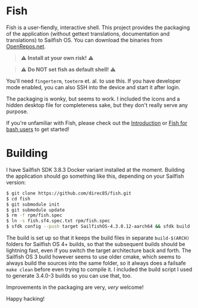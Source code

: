 # Fish

Fish is a user-fiendly, interactive shell. This project provides the packaging
of the application (without gettext translations, documentation and
translations) to Sailfish OS. You can download the binaries from
[OpenRepos.net](https://openrepos.net/content/direc85/fish).

> :warning: **Install at your own risk!** :warning:

> :warning: **Do NOT set fish as default shell!** :warning:

You'll need `fingerterm`, `toeterm` et. al. to use this. If you have developer
mode enabled, you can also SSH into the device and start it after login.

The packaging is wonky, but seems to work. I included the icons and a hidden
desktop file for completeness sake, but they don't really serve any purpose.

If you're unfamiliar with Fish, please check out the
[Introduction](https://fishshell.com/docs/current/tutorial.html#tutorial) or
[Fish for bash users](https://fishshell.com/docs/current/fish_for_bash_users.html#fish-for-bash-users)
to get started!

# Building

I have Sailfish SDK 3.8.3 Docker variant installed at the moment. Building the
application should go something like this, depending on your Sailfish version:

```bash
$ git clone https://github.com/direc85/fish.git
$ cd fish
$ git submodule init
$ git submodule update
$ rm -f rpm/fish.spec
$ ln -s fish.sf4.spec.txt rpm/fish.spec
$ sfdk config --push target SailfishOS-4.3.0.12-aarch64 && sfdk build
```

The build is set up so that it keeps the build files in separate
`build-$(ARCH)` folders for Sailfish OS 4+ builds, so that the subsequent builds
should be lightning fast, even if you switch the target architecture back and forth.
The Sailfish OS 3 build however seems to use older cmake, which seems to always
build the sources into the same folder, so it always does a failsafe `make clean`
before even trying to compile it. I included the build script I used to generate
3.4.0-3 builds so you can use that, too.

Improvements in the packaging are very, _very_ welcome!

Happy hacking!
